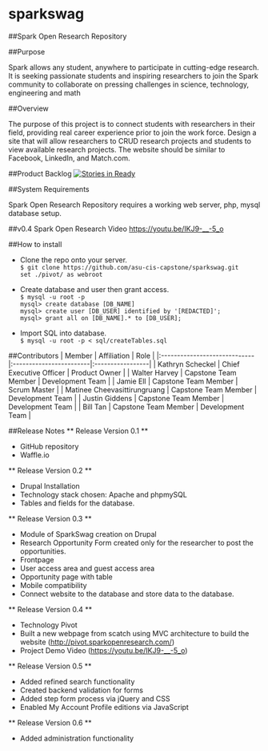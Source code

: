 # sparkswag

##Spark Open Research Repository

##Purpose

Spark allows any student, anywhere to participate in cutting-edge research. It is seeking passionate students and inspiring researchers to join the Spark community to collaborate on pressing challenges in science, technology, engineering and math

##Overview

The purpose of this project is to connect students with researchers in their field, providing real career experience prior to join the work force. Design a site that will allow researchers to CRUD research projects and students to view available research projects. The website should be similar to Facebook, LinkedIn, and Match.com. 

##Product Backlog
[![Stories in Ready](https://badge.waffle.io/asu-cis-capstone/sparkswag.svg?label=ready&title=Ready)](https://waffle.io/asu-cis-capstone/sparkswag)

##System Requirements

Spark Open Research Repository requires a working web server, php, mysql database setup.

##v0.4 Spark Open Research Video
https://youtu.be/IKJ9-__-5_o

##How to install

* Clone the repo onto your server.
<br>```$ git clone https://github.com/asu-cis-capstone/sparkswag.git```
<br>```set ./pivot/ as webroot ```

* Create database and user then grant access.
<br>```$ mysql -u root -p```
<br>```mysql> create database [DB_NAME]```
<br>```mysql> create user [DB_USER] identified by '[REDACTED]';```
<br>```mysql> grant all on [DB_NAME].* to [DB_USER];```

* Import SQL into database.
<br>```$ mysql -u root -p < sql/createTables.sql```

##Contributors
| Member                       | Affiliation             | Role             |
|:-----------------------------|:------------------------|:-----------------|
| Kathryn Scheckel             | Chief Executive Officer | Product Owner    |
| Walter Harvey                | Capstone Team Member    | Development Team |
| Jamie Ell                    | Capstone Team Member    | Scrum Master     |
| Matinee Cheevasittirungruang | Capstone Team Member    | Development Team |
| Justin Giddens               | Capstone Team Member    | Development Team |
| Bill Tan                     | Capstone Team Member    | Development Team |

##Release Notes
** Release Version 0.1 **
* GitHub repository
* Waffle.io

** Release Version 0.2 **
* Drupal Installation
* Technology stack chosen: Apache and phpmySQL
* Tables and fields for the database. 

** Release Version 0.3 **
* Module of SparkSwag creation on Drupal
* Research Opportunity Form created only for the researcher to post the opportunities.   
* Frontpage
* User access area and guest access area
* Opportunity page with table
* Mobile compatibility
* Connect website to the database and store data to the database.

** Release Version 0.4 **
* Technology Pivot
* Built a new webpage from scatch using MVC architecture to build the website (http://pivot.sparkopenresearch.com/)
* Project Demo Video (https://youtu.be/IKJ9-__-5_o)

** Release Version 0.5 **
* Added refined search functionality
* Created backend validation for forms
* Added step form process via jQuery and CSS
* Enabled My Account Profile editions via JavaScript

** Release Version 0.6 **
* Added administration functionality
